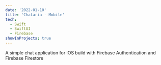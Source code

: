 ```yaml
---
date: '2022-01-10'
title: 'Chataria - Mobile'
tech:
  - Swift
  - SwiftUI
  - Firebase
showInProjects: true
---
```


A simple chat application for iOS build with Firebase Authentication and Firebase Firestore